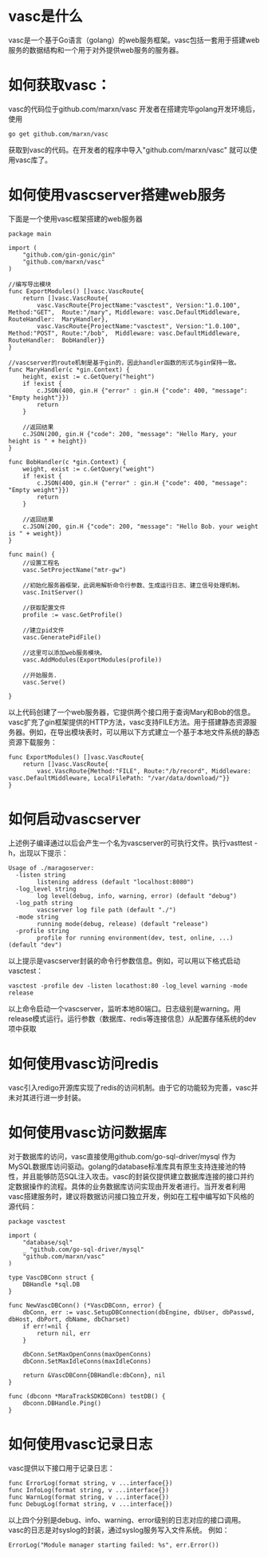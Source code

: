 # vasc是什么
vasc是一个基于Go语言（golang）的web服务框架。vasc包括一套用于搭建web服务的数据结构和一个用于对外提供web服务的服务器。
# 如何获取vasc：
vasc的代码位于github.com/marxn/vasc
开发者在搭建完毕golang开发环境后，使用
```
go get github.com/marxn/vasc
```
获取到vasc的代码。在开发者的程序中导入"github.com/marxn/vasc" 就可以使用vasc库了。

# 如何使用vascserver搭建web服务

下面是一个使用vasc框架搭建的web服务器
```
package main

import (
    "github.com/gin-gonic/gin"
    "github.com/marxn/vasc"
)

//编写导出模块
func ExportModules() []vasc.VascRoute{
    return []vasc.VascRoute{
        vasc.VascRoute{ProjectName:"vasctest", Version:"1.0.100", Method:"GET",  Route:"/mary", Middleware: vasc.DefaultMiddleware, RouteHandler:  MaryHandler},
        vasc.VascRoute{ProjectName:"vasctest", Version:"1.0.100", Method:"POST", Route:"/bob",  Middleware: vasc.DefaultMiddleware, RouteHandler:  BobHandler}}
}

//vascserver的route机制是基于gin的，因此handler函数的形式与gin保持一致。
func MaryHandler(c *gin.Context) {
    height, exist := c.GetQuery("height")
    if !exist {
        c.JSON(400, gin.H {"error" : gin.H {"code": 400, "message": "Empty height"}})
        return
    }

    //返回结果
    c.JSON(200, gin.H {"code": 200, "message": "Hello Mary, your height is " + height})
}

func BobHandler(c *gin.Context) {
    weight, exist := c.GetQuery("weight")
    if !exist {
        c.JSON(400, gin.H {"error" : gin.H {"code": 400, "message": "Empty weight"}})
        return
    }

    //返回结果
    c.JSON(200, gin.H {"code": 200, "message": "Hello Bob. your weight is " + weight})
}

func main() {
    //设置工程名
    vasc.SetProjectName("mtr-gw")
    
    //初始化服务器框架，此调用解析命令行参数、生成运行日志、建立信号处理机制。
    vasc.InitServer()
    
    //获取配置文件
    profile := vasc.GetProfile()

    //建立pid文件
    vasc.GeneratePidFile() 
    
    //这里可以添加web服务模块。
    vasc.AddModules(ExportModules(profile))
    
    //开始服务.
    vasc.Serve()
    
}
```

以上代码创建了一个web服务器，它提供两个接口用于查询Mary和Bob的信息。vasc扩充了gin框架提供的HTTP方法，vasc支持FILE方法。用于搭建静态资源服务器。例如，在导出模块表时，可以用以下方式建立一个基于本地文件系统的静态资源下载服务：
```
func ExportModules() []vasc.VascRoute{
    return []vasc.VascRoute{
        vasc.VascRoute{Method:"FILE", Route:"/b/record", Middleware: vasc.DefaultMiddleware, LocalFilePath: "/var/data/download/"}}
}

```

# 如何启动vascserver
上述例子编译通过以后会产生一个名为vascserver的可执行文件。执行vasttest -h，出现以下提示：
```
Usage of ./maragoserver:
  -listen string
        listening address (default "localhost:8080")
  -log_level string
        log level(debug, info, warning, error) (default "debug")
  -log_path string
        vascserver log file path (default "./")
  -mode string
        running mode(debug, release) (default "release")
  -profile string
        profile for running environment(dev, test, online, ...) (default "dev")
```
以上提示是vascserver封装的命令行参数信息。例如，可以用以下格式启动vasctest：
```
vasctest -profile dev -listen locathost:80 -log_level warning -mode release
```
以上命令启动一个vascserver，监听本地80端口。日志级别是warning。用release模式运行。运行参数（数据库、redis等连接信息）从配置存储系统的dev项中获取


# 如何使用vasc访问redis
vasc引入redigo开源库实现了redis的访问机制。由于它的功能较为完善，vasc并未对其进行进一步封装。

# 如何使用vasc访问数据库
对于数据库的访问，vasc直接使用github.com/go-sql-driver/mysql 作为MySQL数据库访问驱动。golang的database标准库具有原生支持连接池的特性，并且能够防范SQL注入攻击。vasc的封装仅提供建立数据库连接的接口并约定数据操作的流程。具体的业务数据库访问实现由开发者进行。当开发者利用vasc搭建服务时，建议将数据访问接口独立开发，例如在工程中编写如下风格的源代码：
```
package vasctest

import (
    "database/sql"
    _ "github.com/go-sql-driver/mysql"
    "github.com/marxn/vasc"
)

type VascDBConn struct {
    DBHandle *sql.DB
}

func NewVascDBConn() (*VascDBConn, error) {
    dbConn, err := vasc.SetupDBConnection(dbEngine, dbUser, dbPasswd, dbHost, dbPort, dbName, dbCharset)
    if err!=nil {
        return nil, err
    }

    dbConn.SetMaxOpenConns(maxOpenConns)
    dbConn.SetMaxIdleConns(maxIdleConns)

    return &VascDBConn{DBHandle:dbConn}, nil
}

func (dbconn *MaraTrackSDKDBConn) testDB() {
    dbconn.DBHandle.Ping()
}

```
# 如何使用vasc记录日志
vasc提供以下接口用于记录日志：
```
func ErrorLog(format string, v ...interface{})
func InfoLog(format string, v ...interface{})
func WarnLog(format string, v ...interface{})
func DebugLog(format string, v ...interface{})
```
以上四个分别是debug、info、warning、error级别的日志对应的接口调用。vasc的日志是对syslog的封装，通过syslog服务写入文件系统。
例如：
```
ErrorLog("Module manager starting failed: %s", err.Error())
```

